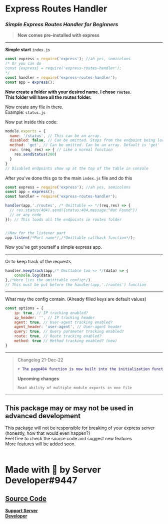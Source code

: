 # Express Routes Handler
### _Simple Express Routes Handler for Beginners_

> **Now comes pre-installed with express**

---
**Simple start**
`index.js`
```js
const express = require('express'); //ah yes, semicolons
/* Or you can do
const {express} = require('express-routes-handler');
*/
const handler = require('express-routes-handler');
const app = express();
```

**Now create a folder with your desired name. I chose `routes`.<br>
This folder will have all the routes folder.**

Now create any file in there.<br>
Example: `status.js`

Now put inside this code:
```js
module.exports = {
  name: '/status', // This can be an array.
  disabled: false, // Can be omitted. Stops from the endpoint being loaded. Default is false
  method: 'get', // Can be omitted. Can be an array. Default is 'get'
  run: (req, res) => { // Like a normal function
    res.sendStatus(200)
  }
}
// Disabled endpoints show up at the top of the table in console
```

After you've done this go to the main `index.js` file and do this
```js
const express = require('express'); //ah yes, semicolons
const app = express();
const handler = require('express-routes-handler');

handler(app,'./routes', /* Omittable => */(req,res) => {
  // res.status(404).send({status:404,message:"Not Found"})
  // or any code
}); // This loads all the endpoints in routes folder


//Now for the listener part
app.listen(/*Port name*/,/*Omittable callback function*/);
```
Now you've got yourself a simple express app.

---

Or to keep track of the requests
```js
handler.keeptrack(app,/* Omittable too => */(data) => {
    console.log(data)
},/*Here lies the omitttable config*/)
// This must be put before the handler(app,'./routes') function
```
---
What may the config contain. (Already filled keys are default values)
```js
const options = { 
    ip: true, // IP tracking enabled?
    ip_header: '', // IP tracking header
    agent: true, // User-agent tracking enabled?
    agent_header: 'user-agent', // User-agent header
    query: true, // Query parameter tracking enabled?
    route: true, // Route tracking enabled?
    method: true // Method tracking enabled? (new)
} 
```
---
> Changelog 21-Dec-22
> ```diff
> + The page404 function is now built into the initialization function to avoid node asyncronous function execution problems
> ```
> **Upcoming changes**
> ```txt
> Read ability of multiple module exports in one file
> ```

---
## This package may or may not be used in advanced development
This package will not be responsible for breaking of your express server (honestly, how that would even happen?)<br>Feel free to check the source code and suggest new features<br>
More features will be added soon.
<br><br>

# Made with &#128150; by Server Developer#9447

## **[Source Code](https://github.com/ServerDeveloper9447/express-routes-handler "Github Link")**<br>
**[Support Server](https://discord.gg/VqA92g8 "Discord Support Server Link")**<br>
**[Developer](https://duck.is-a.dev "Duck Dev")**